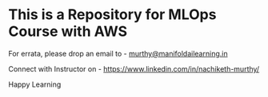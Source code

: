 # This is a Repository for MLOps Course with AWS 
For errata, please drop an email to - murthy@manifoldailearning.in

Connect with Instructor on - https://www.linkedin.com/in/nachiketh-murthy/

Happy Learning

